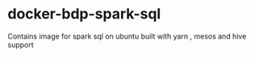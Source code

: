 # docker-bdp-spark-sql
Contains image for spark sql on ubuntu built with yarn , mesos and hive support
